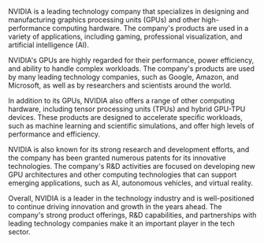  NVIDIA is a leading technology company that specializes in designing and manufacturing graphics processing units (GPUs) and other high-performance computing hardware. The company's products are used in a variety of applications, including gaming, professional visualization, and artificial intelligence (AI).

NVIDIA's GPUs are highly regarded for their performance, power efficiency, and ability to handle complex workloads. The company's products are used by many leading technology companies, such as Google, Amazon, and Microsoft, as well as by researchers and scientists around the world.

In addition to its GPUs, NVIDIA also offers a range of other computing hardware, including tensor processing units (TPUs) and hybrid GPU-TPU devices. These products are designed to accelerate specific workloads, such as machine learning and scientific simulations, and offer high levels of performance and efficiency.

NVIDIA is also known for its strong research and development efforts, and the company has been granted numerous patents for its innovative technologies. The company's R&D activities are focused on developing new GPU architectures and other computing technologies that can support emerging applications, such as AI, autonomous vehicles, and virtual reality.

Overall, NVIDIA is a leader in the technology industry and is well-positioned to continue driving innovation and growth in the years ahead. The company's strong product offerings, R&D capabilities, and partnerships with leading technology companies make it an important player in the tech sector.